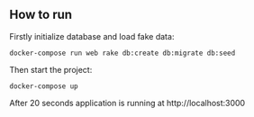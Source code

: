 ## How to run
Firstly initialize database and load fake data:
```
docker-compose run web rake db:create db:migrate db:seed
```
Then start the project:
```
docker-compose up
```
After 20 seconds application is running at http://localhost:3000
